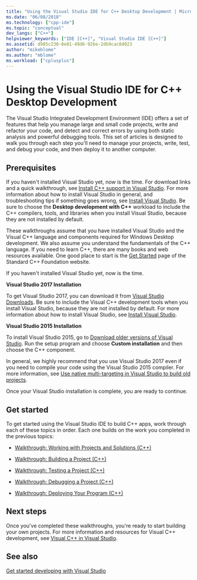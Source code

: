 ```yaml
---
title: "Using the Visual Studio IDE for C++ Desktop Development | Microsoft Docs"
ms.date: "06/08/2018"
ms.technology: ["cpp-ide"]
ms.topic: "conceptual"
dev_langs: ["C++"]
helpviewer_keywords: ["IDE [C++]", "Visual Studio IDE [C++]"]
ms.assetid: d985c230-8e81-49d6-92be-2db9cac8d023
author: "mikeblome"
ms.author: "mblome"
ms.workload: ["cplusplus"]
---
```

# Using the Visual Studio IDE for C++ Desktop Development

The Visual Studio Integrated Development Environment (IDE) offers a set of features that help you manage large and small code projects, write and refactor your code, and detect and correct errors by using both static analysis and powerful debugging tools. This set of articles is designed to walk you through each step you'll need to manage your projects, write, test, and debug your code, and then deploy it to another computer.

## Prerequisites

If you haven't installed Visual Studio yet, now is the time. For download links and a quick walkthrough, see [Install C++ support in Visual Studio](../build/vscpp-step-0-installation.md). For more information about how to install Visual Studio in general, and troubleshooting tips if something goes wrong, see [Install Visual Studio](/visualstudio/install/install-visual-studio). Be sure to choose the **Desktop development with C++** workload to include the C++ compilers, tools, and libraries when you install Visual Studio, because they are not installed by default.

These walkthroughs assume that you have installed Visual Studio and the Visual C++ language and components required for Windows Desktop development. We also assume you understand the fundamentals of the C++ language. If you need to learn C++, there are many books and web resources available. One good place to start is the [Get Started](https://isocpp.org/get-started) page of the Standard C++ Foundation website.

If you haven't installed Visual Studio yet, now is the time. 

**Visual Studio 2017 Installation**

To get Visual Studio 2017, you can download it from [Visual Studio Downloads](http://www.visualstudio.com/downloads/download-visual-studio-vs.aspx). Be sure to include the Visual C++ development tools when you install Visual Studio, because they are not installed by default. For more information about how to install Visual Studio, see [Install Visual Studio](/visualstudio/install/install-visual-studio).

**Visual Studio 2015 Installation**

 To install Visual Studio 2015, go to [Download older versions of Visual Studio](https://www.visualstudio.com/vs/older-downloads/). Run the setup program and choose **Custom installation** and then choose the C++ component. 

 In general, we highly recommend that you use Visual Studio 2017 even if you need to compile your code using the Visual Studio 2015 compiler. For more information, see [Use native multi-targeting in Visual Studio to build old projects](../porting/use-native-multi-targeting.md).

Once your Visual Studio installation is complete, you are ready to continue.

## Get started

To get started using the Visual Studio IDE to build C++ apps, work through each of these topics in order. Each one builds on the work you completed in the previous topics:

- [Walkthrough: Working with Projects and Solutions (C++)](../ide/walkthrough-working-with-projects-and-solutions-cpp.md)

- [Walkthrough: Building a Project (C++)](../ide/walkthrough-building-a-project-cpp.md)

- [Walkthrough: Testing a Project (C++)](../ide/walkthrough-testing-a-project-cpp.md)

- [Walkthrough: Debugging a Project (C++)](../ide/walkthrough-debugging-a-project-cpp.md)

- [Walkthrough: Deploying Your Program (C++)](../ide/walkthrough-deploying-your-program-cpp.md)

## Next steps

Once you've completed these walkthroughs, you're ready to start building your own projects. For more information and resources for Visual C++ development, see [Visual C++ in Visual Studio](../visual-cpp-in-visual-studio.md).

## See also

[Get started developing with Visual Studio](/visualstudio/ide/get-started-developing-with-visual-studio)